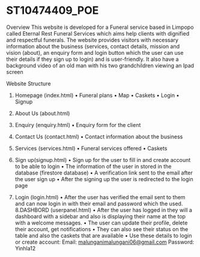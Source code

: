 # ST10474409_POE
 
Overview
This website is developed for a Funeral service based in Limpopo called Eternal Rest Funeral Services which aims help clients with dignified and respectful funerals. The website provides visitors with necessary information about the business (services, contact details, mission and vision (about), an enquiry form and login button which the user can use their details if they sign up to login) and is user-friendly. It also have a background video of an old man with his two grandchildren viewing an Ipad screen

Website Structure
1.	Homepage (index.html)
    •	Funeral plans
    •	Map
    •	Caskets
    •	Login
    •	Signup


2.	About Us (about.html)

3.	Enquiry (enquiry.html)
    •	Enquiry form for the client
4.	Contact Us (contact.html)
    •	Contact information about the business
5.	Services (services.html)
    •	Funeral services offered 
    •	Caskets
6.	Sign up(signup.html)
    •	Sign up for the user to fill in and create account to be able to login
    •	The information of the user in stored in the database (firestore database)
    •	A verification link sent to the email after the user sign up
    •	After the signing up the user is redirected to the login page
7.	Login (login.html)
    •	After the user has verified the email sent to them and can now login in with their email and    password which the used.
8.DASHBORD (userpanel.html)
    •	After the user has logged in they will a dashboard with a sidebar and also is displaying their name at the top with a welcome messages.
    •	The user can update their profile, delete their account, get notifications
    •	They can also see their status on the table and also the caskets that are available
    •	Use these details to login or create account: 
        Email: malunganimalungani06@gmail.com
        Password: Yinhla12






















